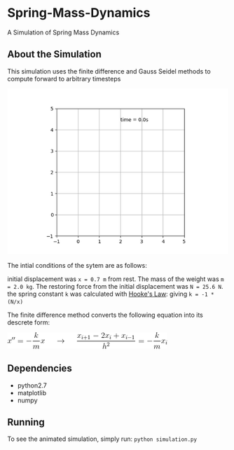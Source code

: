 # Spring-Mass-Dynamics
A Simulation of Spring Mass Dynamics

## About the Simulation
This simulation uses the finite difference and Gauss Seidel methods to compute forward
to arbitrary timesteps

![spring mass](img/animation.gif)

The intial conditions of the sytem are as follows:

initial displacement was `x = 0.7 m` from rest. The mass of the weight was `m = 2.0 kg`.
The restoring force from the initial displacement was `N = 25.6 N`. the spring constant
`k` was calculated with [Hooke's Law](https://en.wikipedia.org/wiki/Hooke%27s_law): giving `k = -1 * (N/x)`

The finite difference method converts the following equation into its descrete form:

![Equation 1](img/EQ1.gif)


## Dependencies
* python2.7
* matplotlib
* numpy

## Running

To see the animated simulation, simply run: `python simulation.py`
